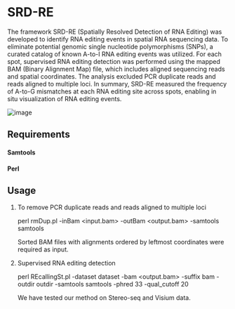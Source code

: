 # SRD-RE

The framework SRD-RE (Spatially Resolved Detection of RNA Editing) was developed to identify RNA editing events in spatial RNA sequencing data. To eliminate potential genomic single nucleotide polymorphisms (SNPs), a curated catalog of known A-to-I RNA editing events was utilized. For each spot, supervised RNA editing detection was performed using the mapped BAM (Binary Alignment Map) file, which includes aligned sequencing reads and spatial coordinates. The analysis excluded PCR duplicate reads and reads aligned to multiple loci. In summary, SRD-RE measured the frequency of A-to-G mismatches at each RNA editing site across spots, enabling in situ visualization of RNA editing events.

![image](https://github.com/user-attachments/assets/a2e7c5a6-df2d-4d0d-96ce-c00f174e0ab7)

## Requirements

#### Samtools
#### Perl


## Usage

1. To remove PCR duplicate reads and reads aligned to multiple loci
   
   perl rmDup.pl -inBam <input.bam> -outBam <output.bam> -samtools samtools

   Sorted BAM files with alignments ordered by leftmost coordinates were required as input.
   
2. Supervised RNA editing detection

   perl REcallingSt.pl -dataset dataset -bam <output.bam> -suffix bam -outdir outdir -samtools samtools -phred 33 -qual_cutoff 20

   We have tested our method on Stereo-seq and Visium data.
   
   
   

